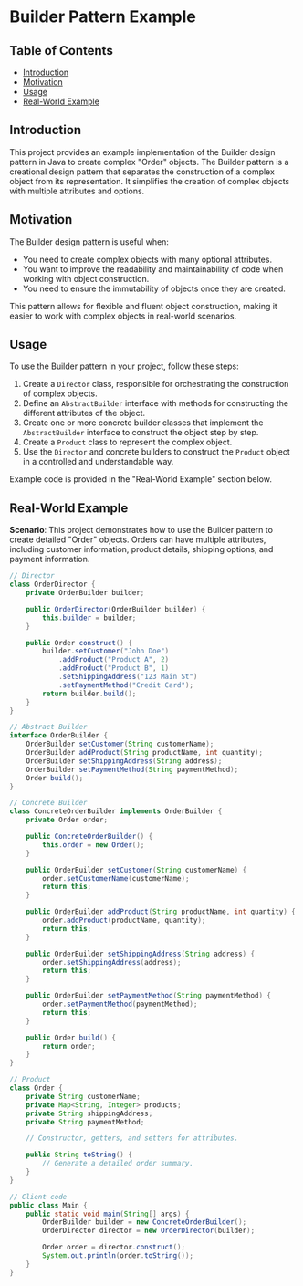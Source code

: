 # Builder Pattern Example

## Table of Contents
- [Introduction](#introduction)
- [Motivation](#motivation)
- [Usage](#usage)
- [Real-World Example](#real-world-example)

## Introduction

This project provides an example implementation of the Builder design pattern in Java to create complex "Order" objects. The Builder pattern is a creational design pattern that separates the construction of a complex object from its representation. It simplifies the creation of complex objects with multiple attributes and options.

## Motivation

The Builder design pattern is useful when:

- You need to create complex objects with many optional attributes.
- You want to improve the readability and maintainability of code when working with object construction.
- You need to ensure the immutability of objects once they are created.

This pattern allows for flexible and fluent object construction, making it easier to work with complex objects in real-world scenarios.

## Usage

To use the Builder pattern in your project, follow these steps:

1. Create a `Director` class, responsible for orchestrating the construction of complex objects.
2. Define an `AbstractBuilder` interface with methods for constructing the different attributes of the object.
3. Create one or more concrete builder classes that implement the `AbstractBuilder` interface to construct the object step by step.
4. Create a `Product` class to represent the complex object.
5. Use the `Director` and concrete builders to construct the `Product` object in a controlled and understandable way.

Example code is provided in the "Real-World Example" section below.


## Real-World Example

**Scenario**: This project demonstrates how to use the Builder pattern to create detailed "Order" objects. Orders can have multiple attributes, including customer information, product details, shipping options, and payment information.

```java
// Director
class OrderDirector {
    private OrderBuilder builder;

    public OrderDirector(OrderBuilder builder) {
        this.builder = builder;
    }

    public Order construct() {
        builder.setCustomer("John Doe")
            .addProduct("Product A", 2)
            .addProduct("Product B", 1)
            .setShippingAddress("123 Main St")
            .setPaymentMethod("Credit Card");
        return builder.build();
    }
}

// Abstract Builder
interface OrderBuilder {
    OrderBuilder setCustomer(String customerName);
    OrderBuilder addProduct(String productName, int quantity);
    OrderBuilder setShippingAddress(String address);
    OrderBuilder setPaymentMethod(String paymentMethod);
    Order build();
}

// Concrete Builder
class ConcreteOrderBuilder implements OrderBuilder {
    private Order order;

    public ConcreteOrderBuilder() {
        this.order = new Order();
    }

    public OrderBuilder setCustomer(String customerName) {
        order.setCustomerName(customerName);
        return this;
    }

    public OrderBuilder addProduct(String productName, int quantity) {
        order.addProduct(productName, quantity);
        return this;
    }

    public OrderBuilder setShippingAddress(String address) {
        order.setShippingAddress(address);
        return this;
    }

    public OrderBuilder setPaymentMethod(String paymentMethod) {
        order.setPaymentMethod(paymentMethod);
        return this;
    }

    public Order build() {
        return order;
    }
}

// Product
class Order {
    private String customerName;
    private Map<String, Integer> products;
    private String shippingAddress;
    private String paymentMethod;

    // Constructor, getters, and setters for attributes.

    public String toString() {
        // Generate a detailed order summary.
    }
}

// Client code
public class Main {
    public static void main(String[] args) {
        OrderBuilder builder = new ConcreteOrderBuilder();
        OrderDirector director = new OrderDirector(builder);

        Order order = director.construct();
        System.out.println(order.toString());
    }
}
